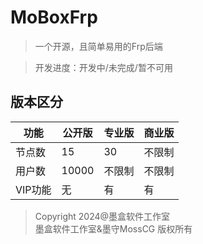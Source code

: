 # MoBoxFrp
> 一个开源，且简单易用的Frp后端

> 开发进度：开发中/未完成/暂不可用

## 版本区分
| 功能    | 公开版   | 专业版 | 商业版 |
|-------|-------|-----|-----|
| 节点数   | 15    | 30  | 不限制 |
| 用户数   | 10000 | 不限制 | 不限制 |
| VIP功能 | 无     | 有   | 有   |


> Copyright 2024@墨盒软件工作室 <br>
> 墨盒软件工作室&墨守MossCG 版权所有
